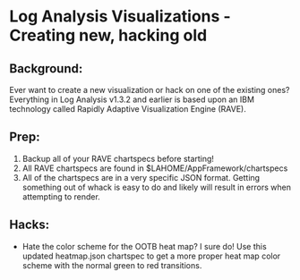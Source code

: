 # Log Analysis Visualizations - Creating new, hacking old

## Background:

Ever want to create a new visualization or hack on one of the existing ones?  Everything in Log Analysis v1.3.2 and earlier is based upon an IBM technology called Rapidly Adaptive Visualization Engine (RAVE).

## Prep:

1. Backup all of your RAVE chartspecs before starting!
2. All RAVE chartspecs are found in $LAHOME/AppFramework/chartspecs
3. All of the chartspecs are in a very specific JSON format.  Getting something out of whack is easy to do and likely will result in errors when attempting to render. 

## Hacks: 

* Hate the color scheme for the OOTB heat map?  I sure do!  Use this updated heatmap.json chartspec to get a more proper heat map color scheme with the normal green to red transitions.

